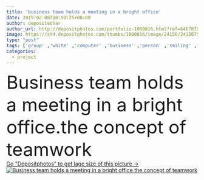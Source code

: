 ```yaml
---
title: 'business team holds a meeting in a bright office'
date: 2019-02-08T10:50:25+00:00
author: depositedhar
author_url: http://depositphotos.com/portfolio-1000816.html?ref=64678756
image: https://st4.depositphotos.com/thumbs/1000816/image/24156/241567506/api_thumb_450.jpg?forcejpeg=true
type: "post"
tags: ['group' ,'white' ,'computer' ,'business' ,'person' ,'smiling' ,'people' ,'success' ,'technology' ,'modern' ,'Men' ,'idea' ,'corporate' ,'office' ,'window' ,'communication' ,'talk' ,'manager' ,'laptop' ,'occupation' ,'professional' ,'work' ,'businessman' ,'desk' ,'planning' ,'project' ,'brick' ,'discussion' ,'strategy' ,'marketing' ,'casual' ,'team' ,'teamwork' ,'start' ,'workplace' ,'management' ,'meeting' ,'businesswoman' ,'businesspeople' ,'paperwork' ,'cooperation' ,'unity' ,'interaction' ,'career' ,'collaboration' ,'colleagues' ,'boss' ,'Coworker' ,'opportunities' ,'startup' ]
categories: 
  - project
---
```

<div aling="center">
            <font size="60"> Business team holds a meeting in a bright office.the concept of teamwork</font>   
</div>
<div>
    <a href='https://depositphotos.com/241567506/stock-photo-business-team-holds-a-meeting.html?ref=64678756' target=_blank > Go "Depositphotos" to get lage size of this picture ->
        <img href='https://depositphotos.com/241567506/stock-photo-business-team-holds-a-meeting.html?ref=64678756' src='https://st4.depositphotos.com/1000816/24156/i/950/depositphotos_241567506-stock-photo-business-team-holds-a-meeting.jpg?forcejpeg=true' alt='Business team holds a meeting in a bright office.the concept of teamwork' >
    </a>
</div>
